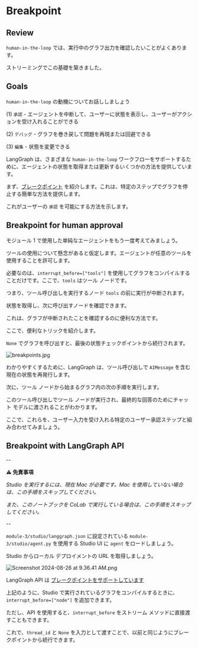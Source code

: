 # Breakpoint

## Review

`human-in-the-loop` では、実行中のグラフ出力を確認したいことがよくあります。

ストリーミングでこの基礎を築きました。

## Goals

`human-in-the-loop` の動機についてお話ししましょう

(1) `承認` - エージェントを中断して、ユーザーに状態を表示し、ユーザーがアクションを受け入れることができる

(2) `デバッグ` - グラフを巻き戻して問題を再現または回避できる

(3) `編集` - 状態を変更できる

LangGraph は、さまざまな `human-in-the-loop` ワークフローをサポートするために、エージェントの状態を取得または更新するいくつかの方法を提供しています。

まず、[ブレークポイント](https://langchain-ai.github.io/langgraph/how-tos/human_in_the_loop/breakpoints/#simple-usage) を紹介します。これは、特定のステップでグラフを停止する簡単な方法を提供します。

これがユーザーの `承認` を可能にする方法を示します。

## Breakpoint for human approval

モジュール 1 で使用した単純なエージェントをもう一度考えてみましょう。

ツールの使用について懸念があると仮定します。エージェントが任意のツールを使用することを許可します。

必要なのは、`interrupt_before=["tools"]` を使用してグラフをコンパイルすることだけです。ここで、`tools` はツール ノードです。

つまり、ツール呼び出しを実行するノード `tools` の前に実行が中断されます。

状態を取得し、次に呼び出すノードを確認できます。

これは、グラフが中断されたことを確認するのに便利な方法です。

ここで、便利なトリックを紹介します。

`None` でグラフを呼び出すと、最後の状態チェックポイントから続行されます。

![breakpoints.jpg](https://cdn.prod.website-files.com/65b8cd72835ceeacd4449a53/66dbae7985b747dfed67775d_breakpoints1.png)

わかりやすくするために、LangGraph は、ツール呼び出しで `AIMessage` を含む現在の状態を再発行します。

次に、ツール ノードから始まるグラフ内の次の手順を実行します。

このツール呼び出しでツール ノードが実行され、最終的な回答のためにチャット モデルに渡されることがわかります。

ここで、これらを、ユーザー入力を受け入れる特定のユーザー承認ステップと組み合わせてみましょう。

## Breakpoint with LangGraph API

--

**⚠️ 免責事項**

*Studio を実行するには、現在 Mac が必要です。Mac を使用していない場合は、この手順をスキップしてください。*

*また、このノートブックを CoLab で実行している場合は、この手順をスキップしてください。*

--

`module-3/studio/langgraph.json` に設定されている `module-3/studio/agent.py` を使用する Studio UI に `agent` をロードしましょう。

Studio からローカル デプロイメントの URL を取得しましょう。

![Screenshot 2024-08-26 at 9.36.41 AM.png](https://cdn.prod.website-files.com/65b8cd72835ceeacd4449a53/66dbae7989b1d60204c199dc_breakpoints2.png)

LangGraph API は [ブレークポイントをサポートしています](https://langchain-ai.github.io/langgraph/cloud/how-tos/human_in_the_loop_breakpoint/#sdk-initialization)

上記のように、Studio で実行されているグラフをコンパイルするときに、`interrupt_before=["node"]` を追加できます。

ただし、API を使用すると、`interrupt_before` をストリーム メソッドに直接渡すこともできます。

これで、`thread_id` と `None` を入力として渡すことで、以前と同じようにブレークポイントから続行できます。